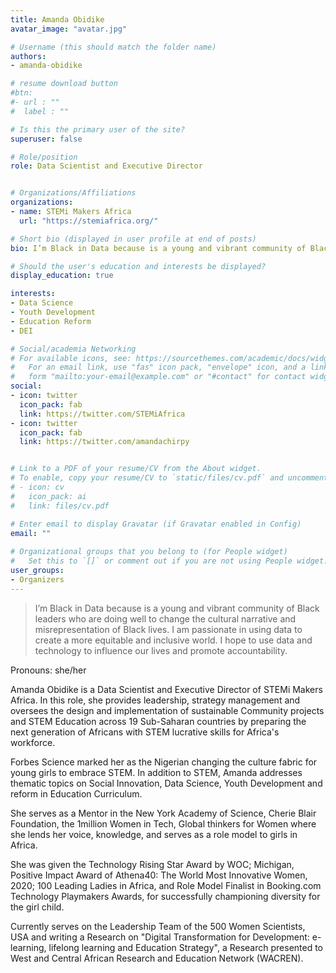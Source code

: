 ```yaml
---
title: Amanda Obidike 
avatar_image: "avatar.jpg"

# Username (this should match the folder name)
authors:
- amanda-obidike

# resume download button
#btn:
#- url : ""
#  label : ""

# Is this the primary user of the site?
superuser: false

# Role/position
role: Data Scientist and Executive Director 


# Organizations/Affiliations
organizations:
- name: STEMi Makers Africa
  url: "https://stemiafrica.org/"

# Short bio (displayed in user profile at end of posts)
bio: I’m Black in Data because is a young and vibrant community of Black leaders who are doing well to change the cultural narrative and misrepresentation of Black lives.

# Should the user's education and interests be displayed?
display_education: true

interests:
- Data Science
- Youth Development 
- Education Reform
- DEI

# Social/academia Networking
# For available icons, see: https://sourcethemes.com/academic/docs/widgets/#icons
#   For an email link, use "fas" icon pack, "envelope" icon, and a link in the
#   form "mailto:your-email@example.com" or "#contact" for contact widget.
social:
- icon: twitter
  icon_pack: fab
  link: https://twitter.com/STEMiAfrica
- icon: twitter
  icon_pack: fab
  link: https://twitter.com/amandachirpy


# Link to a PDF of your resume/CV from the About widget.
# To enable, copy your resume/CV to `static/files/cv.pdf` and uncomment the lines below.  
# - icon: cv
#   icon_pack: ai
#   link: files/cv.pdf

# Enter email to display Gravatar (if Gravatar enabled in Config)
email: ""
  
# Organizational groups that you belong to (for People widget)
#   Set this to `[]` or comment out if you are not using People widget.  
user_groups:
- Organizers
---
```

> I’m Black in Data because is a young and vibrant community of Black leaders who are doing well to change the cultural narrative and misrepresentation of Black lives. I am passionate in using data to create a more equitable and inclusive world. I hope to use data and technology to influence our lives and promote accountability. 

Pronouns: she/her

Amanda Obidike is a Data Scientist and Executive Director of STEMi Makers Africa. In this role, she provides leadership, strategy management and oversees the design and implementation of sustainable Community projects and STEM Education across 19 Sub-Saharan countries by preparing the next generation of Africans with STEM lucrative skills for Africa's workforce.

Forbes Science marked her as the Nigerian changing the culture fabric for young girls to embrace STEM. In addition to STEM, Amanda addresses thematic topics on Social Innovation, Data Science, Youth Development and reform in Education Curriculum.

She serves as a Mentor in the New York Academy of Science, Cherie Blair Foundation, the 1million Women in Tech, Global thinkers for Women where she lends her voice, knowledge, and serves as a role model to girls in Africa.

She was given the Technology Rising Star Award by WOC; Michigan, Positive Impact Award of Athena40: The World Most Innovative Women, 2020; 100 Leading Ladies in Africa, and Role Model Finalist in Booking.com Technology Playmakers Awards, for successfully championing diversity for the girl child.

Currently serves on the Leadership Team of the 500 Women Scientists, USA and writing a Research on "Digital Transformation for Development: e-learning, lifelong learning and Education Strategy", a Research presented to West and Central African Research and Education Network (WACREN).

